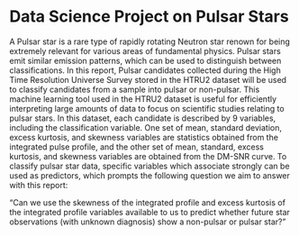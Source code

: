 # Data Science Project on Pulsar Stars
A Pulsar star is a rare type of rapidly rotating Neutron star renown for being extremely relevant for various areas of fundamental physics. Pulsar stars emit similar emission patterns, which can be used to distinguish between classifications. In this report, Pulsar candidates collected during the High Time Resolution Universe Survey stored in the HTRU2 dataset will be used to classify candidates from a sample into pulsar or non-pulsar.  This machine learning tool used in the HTRU2 dataset is useful for efficiently interpreting large amounts of data to focus on scientific studies relating to pulsar stars. In this dataset, each candidate is described by 9 variables, including the classification variable. One set of mean, standard deviation, excess kurtosis, and skewness variables are statistics obtained from the integrated pulse profile, and the other set of mean, standard, excess kurtosis, and skewness variables are obtained from the DM-SNR curve. To classify pulsar star data, specific variables which associate strongly can be used as predictors, which prompts the following question we aim to answer with this report:

“Can we use the skewness of the integrated profile and excess kurtosis of the integrated profile variables available to us to predict whether future star observations (with unknown diagnosis) show a non-pulsar or pulsar star?”
